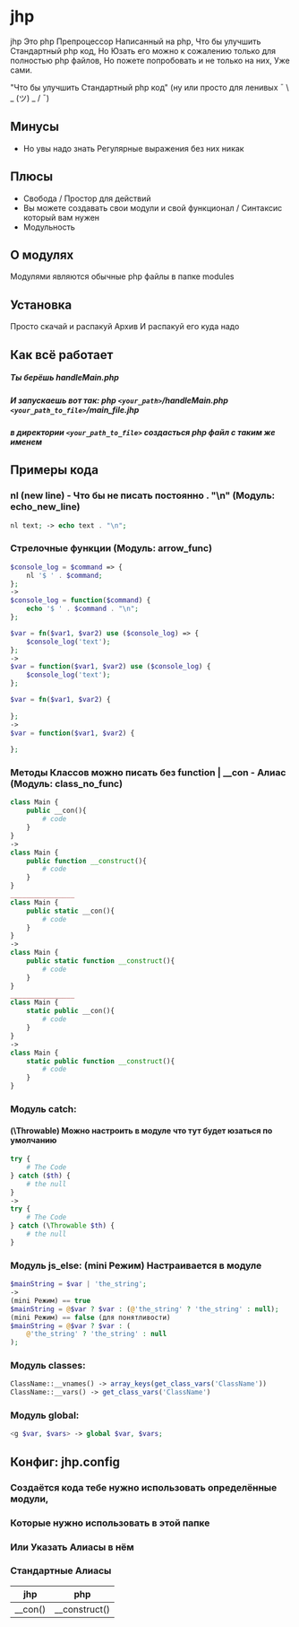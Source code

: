 # jhp

jhp Это php Препроцессор Написанный на php, Что бы улучшить Стандартный php код,
Но Юзать его можно к сожалению только для полностью php файлов,
Но пожете попробовать и не только на них, Уже сами.

"Что бы улучшить Стандартный php код" (ну или просто для ленивых ¯ \ _ (ツ) _ / ¯)

## Минусы
- Но увы надо знать Регулярные выражения без них никак

## Плюсы

- Свобода / Простор для действий
- Вы можете создавать свои модули и свой функционал / Синтаксис который вам нужен
- Модульность

## О модулях

Модулями являются обычные php файлы в папке modules

## Установка
Просто скачай и распакуй Архив
И распакуй его куда надо

## Как всё работает
##### Ты берёшь handleMain.php
##### И запускаешь вот так: php `<your_path>`/handleMain.php `<your_path_to_file>`/main_file.jhp
##### в директории `<your_path_to_file>` создасться php файл с таким же именем

## Примеры кода
### nl (new line) - Что бы не писать постоянно . "\n" (Модуль: echo_new_line)
```php
nl text; -> echo text . "\n";
```
### Стрелочные функции (Модуль: arrow_func)
```php
$console_log = $command => {
	nl '$ ' . $command;
};
->
$console_log = function($command) {
	echo '$ ' . $command . "\n";
};
```
```php
$var = fn($var1, $var2) use ($console_log) => {
    $console_log('text');
};
->
$var = function($var1, $var2) use ($console_log) {
    $console_log('text');
};
```
```php
$var = fn($var1, $var2) {
    
};
->
$var = function($var1, $var2) {
    
};
```

### Методы Классов можно писать без function | __con - Алиас (Модуль: class_no_func)
```php
class Main {
	public __con(){
		# code
	}
}
->
class Main {
	public function __construct(){
		# code
	}
}
________________
class Main {
	public static __con(){
		# code
	}
}
->
class Main {
	public static function __construct(){
		# code
	}
}
________________
class Main {
	static public __con(){
		# code
	}
}
->
class Main {
	static public function __construct(){
	    # code
	}
}
```

### Модуль catch:
#### (\Throwable) Можно настроить в модуле что тут будет юзаться по умолчанию
```php
try {
	# The Code
} catch ($th) {
	# the null
}
->
try {
	# The Code
} catch (\Throwable $th) {
	# the null
}
```

### Модуль js_else: (mini Режим) Настраивается в модуле
```php
$mainString = $var | 'the_string';
->
(mini Режим) == true
$mainString = @$var ? $var : (@'the_string' ? 'the_string' : null);
(mini Режим) == false (для понятливости)
$mainString = @$var ? $var : (
	@'the_string' ? 'the_string' : null
);
```
### Модуль classes:
```php
ClassName::__vnames() -> array_keys(get_class_vars('ClassName'))
ClassName::__vars() -> get_class_vars('ClassName')
```

### Модуль global:
```php
<g $var, $vars> -> global $var, $vars;
```

## Конфиг: jhp.config
### Создаётся кода тебе нужно использовать определённые модули,
### Которые нужно использовать в этой папке
### Или Указать Алиасы в нём

### Стандартные Алиасы
jhp  | php
------------- | -------------
__con()  | __construct()